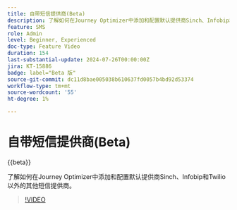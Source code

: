 ```yaml
---
title: 自带短信提供商(Beta)
description: 了解如何在Journey Optimizer中添加和配置默认提供商Sinch、Infobip和Twilio以外的其他短信提供商。
feature: SMS
role: Admin
level: Beginner, Experienced
doc-type: Feature Video
duration: 154
last-substantial-update: 2024-07-26T00:00:00Z
jira: KT-15886
badge: label="Beta 版"
source-git-commit: dc11d8bae005038b610637fd0057b4bd92d53374
workflow-type: tm+mt
source-wordcount: '55'
ht-degree: 1%

---
```



# 自带短信提供商(Beta)

{{beta}}

了解如何在Journey Optimizer中添加和配置默认提供商Sinch、Infobip和Twilio以外的其他短信提供商。

>[!VIDEO](https://video.tv.adobe.com/v/3432088/?learn=on)
